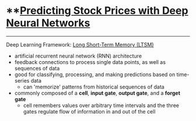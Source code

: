 # **[Predicting Stock Prices with Deep Neural Networks](https://www.alphavantage.co/academy/#ai-for-finance)
---
Deep Learning Framework: [Long Short-Term Memory (LTSM)](https://en.wikipedia.org/wiki/Long_short-term_memory)
- artificial recurrent neural network (RNN) architecture 
- feedback connections to process single data points, as well as sequences of data
- good for classifying, processing, and making predictions based on time-series data 
    - can 'memorize' patterns from historical sequences of data 
- commonly composed of a **cell**, **input gate**, **output gate**, and a **forget gate**
    - cell remembers values over arbitrary time intervals and the three gates regulate flow of information in and out of the cell 
    